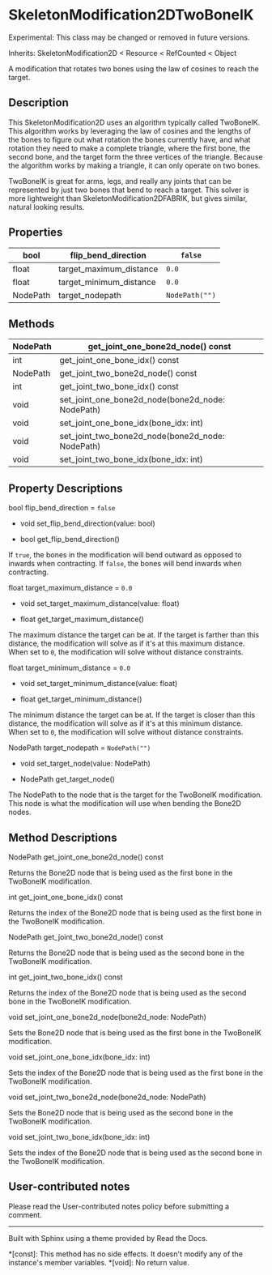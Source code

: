 # SkeletonModification2DTwoBoneIK

Experimental: This class may be changed or removed in future versions.

Inherits: SkeletonModification2D < Resource < RefCounted < Object

A modification that rotates two bones using the law of cosines to reach the
target.

## Description

This SkeletonModification2D uses an algorithm typically called TwoBoneIK. This
algorithm works by leveraging the law of cosines and the lengths of the bones
to figure out what rotation the bones currently have, and what rotation they
need to make a complete triangle, where the first bone, the second bone, and
the target form the three vertices of the triangle. Because the algorithm
works by making a triangle, it can only operate on two bones.

TwoBoneIK is great for arms, legs, and really any joints that can be
represented by just two bones that bend to reach a target. This solver is more
lightweight than SkeletonModification2DFABRIK, but gives similar, natural
looking results.

## Properties

bool | flip_bend_direction | `false`  
---|---|---  
float | target_maximum_distance | `0.0`  
float | target_minimum_distance | `0.0`  
NodePath | target_nodepath | `NodePath("")`  
  
## Methods

NodePath | get_joint_one_bone2d_node() const  
---|---  
int | get_joint_one_bone_idx() const  
NodePath | get_joint_two_bone2d_node() const  
int | get_joint_two_bone_idx() const  
void | set_joint_one_bone2d_node(bone2d_node: NodePath)  
void | set_joint_one_bone_idx(bone_idx: int)  
void | set_joint_two_bone2d_node(bone2d_node: NodePath)  
void | set_joint_two_bone_idx(bone_idx: int)  
  
## Property Descriptions

bool flip_bend_direction = `false`

  * void set_flip_bend_direction(value: bool)

  * bool get_flip_bend_direction()

If `true`, the bones in the modification will bend outward as opposed to
inwards when contracting. If `false`, the bones will bend inwards when
contracting.

float target_maximum_distance = `0.0`

  * void set_target_maximum_distance(value: float)

  * float get_target_maximum_distance()

The maximum distance the target can be at. If the target is farther than this
distance, the modification will solve as if it's at this maximum distance.
When set to `0`, the modification will solve without distance constraints.

float target_minimum_distance = `0.0`

  * void set_target_minimum_distance(value: float)

  * float get_target_minimum_distance()

The minimum distance the target can be at. If the target is closer than this
distance, the modification will solve as if it's at this minimum distance.
When set to `0`, the modification will solve without distance constraints.

NodePath target_nodepath = `NodePath("")`

  * void set_target_node(value: NodePath)

  * NodePath get_target_node()

The NodePath to the node that is the target for the TwoBoneIK modification.
This node is what the modification will use when bending the Bone2D nodes.

## Method Descriptions

NodePath get_joint_one_bone2d_node() const

Returns the Bone2D node that is being used as the first bone in the TwoBoneIK
modification.

int get_joint_one_bone_idx() const

Returns the index of the Bone2D node that is being used as the first bone in
the TwoBoneIK modification.

NodePath get_joint_two_bone2d_node() const

Returns the Bone2D node that is being used as the second bone in the TwoBoneIK
modification.

int get_joint_two_bone_idx() const

Returns the index of the Bone2D node that is being used as the second bone in
the TwoBoneIK modification.

void set_joint_one_bone2d_node(bone2d_node: NodePath)

Sets the Bone2D node that is being used as the first bone in the TwoBoneIK
modification.

void set_joint_one_bone_idx(bone_idx: int)

Sets the index of the Bone2D node that is being used as the first bone in the
TwoBoneIK modification.

void set_joint_two_bone2d_node(bone2d_node: NodePath)

Sets the Bone2D node that is being used as the second bone in the TwoBoneIK
modification.

void set_joint_two_bone_idx(bone_idx: int)

Sets the index of the Bone2D node that is being used as the second bone in the
TwoBoneIK modification.

## User-contributed notes

Please read the User-contributed notes policy before submitting a comment.

* * *

Built with Sphinx using a theme provided by Read the Docs.

  *[const]: This method has no side effects. It doesn't modify any of the instance's member variables.
  *[void]: No return value.

